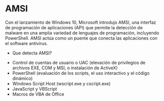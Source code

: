 # AMSI

Con el lanzamiento de Windows 10, Microsoft introdujo AMSI, una interfaz de programación de aplicaciones (API) que permite la detección de malware en una amplia variedad de lenguajes de programación, incluyendo PowerShell. AMSI actúa como un puente que conecta las aplicaciones con el software antivirus.

- Que detecta AMSI?

* Control de cuentas de usuario o UAC (elevación de privilegios de archivos EXE, COM y MSI, o instalación de ActiveX)
* PowerShell (evaluación de los scripts, el uso interactivo y el código dinámico)
* Windows Script Host (wscript.exe y cscript.exe)
* JavaScript y VBScript
* Macros de VBA de Office
